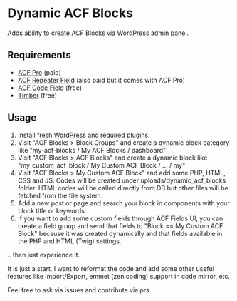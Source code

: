 # Dynamic ACF Blocks
Adds ability to create ACF Blocks via WordPress admin panel.

## Requirements

- [ACF Pro](https://www.advancedcustomfields.com/pro/) (paid)
- [ACF Repeater Field](https://www.advancedcustomfields.com/resources/repeater/) (also paid but it comes with ACF Pro)
- [ACF Code Field](https://tr.wordpress.org/plugins/acf-code-field/) (free)
- [Timber](https://tr.wordpress.org/plugins/timber-library/) (free)

## Usage

1. Install fresh WordPress and required plugins.
2. Visit "ACF Blocks > Block Groups" and create a dynamic block category like "my-acf-blocks / My ACF Blocks / dashboard"
3. Visit "ACF Blocks > ACF Blocks" and create a dynamic block like "my_custom_acf_block / My Custom ACF Block / ... / my"
4. Visit "ACF Blocks > My Custom ACF Block" and add some PHP, HTML, CSS and JS. Codes will be created under uploads/dynamic_acf_blocks folder. HTML codes will be called directly from DB but other files will be fetched from the file system.
5. Add a new post or page and search your block in components with your block title or keywords.
6. If you want to add some custom fields through ACF Fields UI, you can create a field group and send that fields to "Block == My Custom ACF Block" because it was created dynamically and that fields available in the PHP and HTML (Twig) settings.

.. then just experience it.

It is just a start. I want to reformat the code and add some other useful features like Import/Export, emmet (zen coding) support in code mirror, etc.

Feel free to ask via issues and contribute via prs.